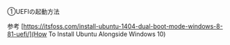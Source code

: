 ①UEFIの起動方法



参考
[https://itsfoss.com/install-ubuntu-1404-dual-boot-mode-windows-8-81-uefi/](How To Install Ubuntu Alongside Windows 10)
